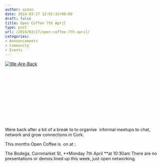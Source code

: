 ```yaml
---
author: aidan
date: 2014-03-27 12:01:32+00:00
draft: false
title: Open Coffee 7th April
type: post
url: /2014/03/27/open-coffee-7th-april/
categories:
- Announcements
- Community
- Events
---
```


[![We-Are-Back](/wp-content/uploads/2014/03/We-Are-Back1-300x219.jpg)
](/wp-content/uploads/2014/03/We-Are-Back1.jpg)

 

 

 

 

 

 

Were back after a bit of a break to to organise  informal meetups to chat, network and grow connections in Cork.




This months Open Coffee is  on at :

The Bodega, Cornmarket St, **Monday 7th April **at 10:30am
There are no presentations or demos lined up this week, just open networking.




 
